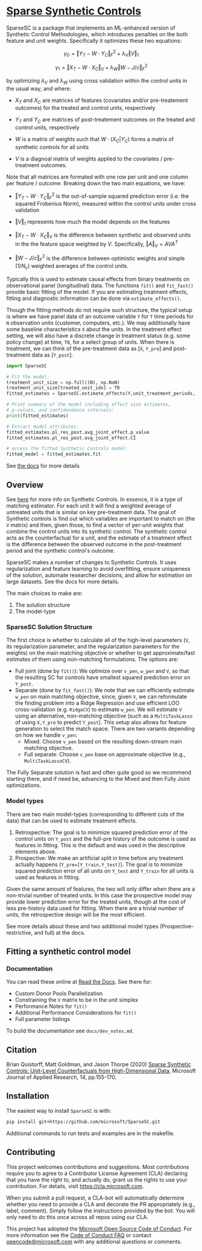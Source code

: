 # [Sparse Synthetic Controls](https://sparsesc.readthedocs.io/en/latest/)

SparseSC is a package that implements an ML-enhanced version of Synthetic Control Methodologies, which introduces penalties on the both feature and unit weights.  Specifically it optimizes these two equations: 

$$\gamma_0 = \left\Vert Y_T - W\cdot Y_C \right\Vert_F^2 + \lambda_V \left\Vert V \right\Vert_1 $$

$$\gamma_1 = \left\Vert X_T - W\cdot X_C \right\Vert_V + \lambda_W \left\Vert W - J/c \right\Vert_F^2 $$

by optimizing $\lambda_V$ and $\lambda_W$ using cross validation within the control units in the usual way, and where:

- $X_T$ and $X_C$ are matrices of features (covariates and/or pre-treatement outcomes) for the treated and control units, respectively

- $Y_T$ and $Y_C$ are matrices of post-treatement outcomes on the treated and control units, respectively

- $W$
  is a matrix of weights such that $W \cdot (X_C \left |Y_C \right)$ forms a matrix of synthetic controls for all units

- $V$ is a diagnoal matrix of weights applied to the covariates / pre-treatment outcomes.

Note that all matrices are formated with one row per unit and one column per feature / outcome. Breaking down the two main equations, we have:

- $\left\Vert Y_T - W\cdot Y_C \right\Vert_F^2$ is the out-of-sample squared prediction error (i.e. the squared Frobenius Norm), measured within the control units under cross validation

- $\left\Vert V \right\Vert_1$ represents how much the model depends on the features

- $\left\Vert X_T - W\cdot X_C \right\Vert_V$ is the difference between synthetic and observed units in the the feature space weighted by $V$. Specifically, $\left\Vert A \right\Vert_V = AVA^T$

- $\left\Vert W - J/c \right\Vert_F^2$ is the difference between optimistic weights and simple ($1/N_c$) weighted averages of the control units.


Typically this is used to estimate causal effects from binary treatments on observational panel (longitudinal) data. The functions `fit()` and `fit_fast()` provide basic fitting of the model. If you are estimating treatment effects, fitting and diagnostic information can be done via `estimate_effects()`.

Though the fitting methods do not require such structure, the typical setup is where we have panel data of an outcome variable `Y` for `T` time periods for `N` observation units (customer, computers, etc.). We may additionally have some baseline characteristics `X` about the units. In the treatment effect setting, we will also have a discrete change in treatment status (e.g. some policy change) at time, `T0`, for a select group of units. When there is treatment, we can think of the pre-treatment data as [`X`, `Y_pre`] and post-treatment data as [`Y_post`].

```py
import SparseSC

# Fit the model:
treatment_unit_size = np.full((N), np.NaN)
treatment_unit_size[treated_unit_idx] = T0
fitted_estimates = SparseSC.estimate_effects(Y,unit_treatment_periods,...)

# Print summary of the model including effect size estimates, 
# p-values, and confidendence intervals:
print(fitted_estimates)

# Extract model attributes:
fitted_estimates.pl_res_post.avg_joint_effect.p_value
fitted_estimates.pl_res_post.avg_joint_effect.CI

# access the fitted Synthetic Controls model:
fitted_model = fitted_estimates.fit
```

See [the docs](https://sparsesc.readthedocs.io/en/latest/) for more details

## Overview 

See [here](https://en.wikipedia.org/wiki/Synthetic_control_method) for more info on Synthetic Controls. In essence, it is a type of matching estimator. For each unit it will find a weighted average of untreated units that is similar on key pre-treatment data. The goal of Synthetic controls is find out which variables are important to match on (the `V` matrix) and then, given those, to find a vector of per-unit weights that combine the control units into its synthetic control. The synthetic control acts as the counterfactual for a unit, and the estimate of a treatment effect is the difference between the observed outcome in the post-treatment period and the synthetic control's outcome.

SparseSC makes a number of changes to Synthetic Controls. It uses regularization and feature learning to avoid overfitting, ensure uniqueness of the solution, automate researcher decisions, and allow for estimation on large datasets. See the docs for more details.

The main choices to make are:
1. The solution structure
2. The model-type

### SparseSC Solution Structure
The first choice is whether to calculate all of the high-level parameters (`V`, its  regularization parameter, and the regularization parameters for the weights) on the main matching objective or whether to get approximate/fast estimates of them using non-matching formulations. The options are:
* Full joint (done by `fit()`): We optimize over `v_pen`, `w_pen` and `V`, so that the resulting SC for controls have smallest squared prediction error on `Y_post`.
* Separate (done by `fit_fast()`): We note that we can efficiently estimate `w_pen` on main matching objective, since, given `V`, we can reformulate the finding problem into a Ridge Regression and use efficient LOO cross-validation (e.g. `RidgeCV`) to estimate `w_pen`. We will estimate `V` using an alternative, non-matching objective (such as a `MultiTaskLasso` of using `X,Y_pre` to predict `Y_post`). This setup also allows for feature generation to select the match space. There are two variants depending on how we handle `v_pen`:
  * Mixed. Choose `v_pen` based on the resulting down-stream main matching objective.
  * Full separate: Choose `v_pen` base on approximate objective (e.g., `MultiTaskLassoCV`).

The Fully Separate solution is fast and often quite good so we recommend starting there, and if need be, advancing to the Mixed and then Fully Joint optimizations.

### Model types
There are two main model-types (corresponding to different cuts of the data) that can be used to estimate treatment effects.
1. Retrospective: The goal is to minimize squared prediction error of the control units on `Y_post` and the full-pre history of the outcome is used as features in fitting. This is the default and was used in the descriptive elements above.
2. Prospective: We make an artificial split in time before any treatment actually happens (`Y_pre=[Y_train,Y_test]`). The goal is to minimize squared prediction error of all units on `Y_test` and `Y_train` for all units is used as features in fitting.

Given the same amount of features, the two will only differ when there are a non-trivial number of treated units. In this case the prospective model may provide lower prediction error for the treated units, though at the cost of less pre-history data used for fitting. When there are a trivial number of units, the retrospective design will be the most efficient.

See more details about these and two additional model types (Prospective-restrictive, and full) at the docs.

## Fitting a synthetic control model

### Documentation

You can read these online at [Read the
Docs](https://sparsesc.readthedocs.io/en/latest/). See there for:
* Custom Donor Pools
Parallelization
* Constraining the `V` matrix to be in the unit simplex
* Performance Notes for `fit()`
* Additional Performance Considerations for `fit()`
* Full parameter listings

To build the documentation see `docs/dev_notes.md`.

## Citation
Brian Quistorff, Matt Goldman, and Jason Thorpe (2020) [Sparse Synthetic Controls: Unit-Level Counterfactuals from High-Dimensional Data](https://drive.google.com/file/d/1lfH1CK_JZpc0ou7hP60FhQpkeoXhR6fC/view?usp=sharing), Microsoft Journal of Applied Research, 14, pp.155-170.

## Installation

The easiest way to install `SparseSC` is with: 

```sh
pip install git+https://github.com/microsoft/SparseSC.git
```

Additional commands to run tests and examples are in the makefile.

## Contributing

This project welcomes contributions and suggestions.  Most contributions
require you to agree to a Contributor License Agreement (CLA) declaring
that you have the right to, and actually do, grant us the rights to use
your contribution. For details, visit https://cla.microsoft.com.

When you submit a pull request, a CLA-bot will automatically determine
whether you need to provide a CLA and decorate the PR appropriately (e.g.,
label, comment). Simply follow the instructions provided by the bot. You
will only need to do this once across all repos using our CLA.

This project has adopted the [Microsoft Open Source Code of
Conduct](https://opensource.microsoft.com/codeofconduct/).  For more
information see the [Code of Conduct
FAQ](https://opensource.microsoft.com/codeofconduct/faq/) or contact
[opencode@microsoft.com](mailto:opencode@microsoft.com) with any additional
questions or comments.

